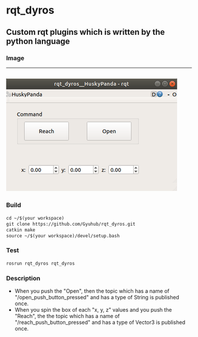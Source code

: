 # rqt_dyros
## Custom rqt plugins which is written by the python language

### Image
---
![rqt_dyros](./rqt_dyros.png)
---
### Build
```
cd ~/$(your workspace)
git clone https://github.com/Gyuhub/rqt_dyros.git
catkin make
source ~/$(your workspace)/devel/setup.bash
```

### Test
```
rosrun rqt_dyros rqt_dyros
```

### Description
* When you push the "Open", then the topic which has a name of "/open_push_button_pressed" and has a type of String is published once.
* When you spin the box of each "x, y, z" values and you push the "Reach", the the topic which has a name of "/reach_push_button_pressed" and has a type of Vector3 is published once.
